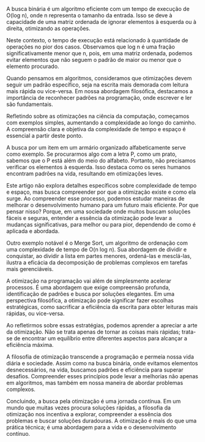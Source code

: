 A busca binária é um algoritmo eficiente com um tempo de execução de O(log n), onde n representa o tamanho da entrada. Isso se deve à capacidade de uma matriz ordenada de ignorar elementos à esquerda ou à direita, otimizando as operações.

Neste contexto, o tempo de execução está relacionado à quantidade de operações no pior dos casos. Observamos que log n é uma fração significativamente menor que n, pois, em uma matriz ordenada, podemos evitar elementos que não seguem o padrão de maior ou menor que o elemento procurado.

Quando pensamos em algoritmos, consideramos que otimizações devem seguir um padrão específico, seja na escrita mais demorada com leitura mais rápida ou vice-versa. Em nossa abordagem filosófica, destacamos a importância de reconhecer padrões na programação, onde escrever e ler são fundamentais.

Refletindo sobre as otimizações na ciência da computação, começamos com exemplos simples, aumentando a complexidade ao longo do caminho. A compreensão clara e objetiva da complexidade de tempo e espaço é essencial a partir deste ponto.

A busca por um item em um armário organizado alfabeticamente serve como exemplo. Se procurarmos algo com a letra P, como um prato, sabemos que o P está além do meio do alfabeto. Portanto, não precisamos verificar os elementos à esquerda. Isso destaca como os seres humanos encontram padrões na vida, resultando em otimizações leves.

Este artigo não explora detalhes específicos sobre complexidade de tempo e espaço, mas busca compreender por que a otimização existe e como ela surge. Ao compreender esse processo, podemos estudar maneiras de melhorar o desenvolvimento humano para um futuro mais eficiente. Por que pensar nisso? Porque, em uma sociedade onde muitos buscam soluções fáceis e seguras, entender a essência da otimização pode levar a mudanças significativas, para melhor ou para pior, dependendo de como é aplicada e abordada.

Outro exemplo notável é o Merge Sort, um algoritmo de ordenação com uma complexidade de tempo de O(n log n). Sua abordagem de dividir e conquistar, ao dividir a lista em partes menores, ordená-las e mesclá-las, ilustra a eficácia da decomposição de problemas complexos em tarefas mais gerenciáveis.

A otimização na programação vai além de simplesmente acelerar processos. É uma abordagem que exige compreensão profunda, identificação de padrões e busca por soluções elegantes. Em uma perspectiva filosófica, a otimização pode significar fazer escolhas estratégicas, como sacrificar a eficiência da escrita para obter leituras mais rápidas, ou vice-versa.

Ao refletirmos sobre essas estratégias, podemos aprender a apreciar a arte da otimização. Não se trata apenas de tornar as coisas mais rápidas; trata-se de encontrar um equilíbrio entre diferentes aspectos para alcançar a eficiência máxima.

A filosofia de otimização transcende a programação e permeia nossa vida diária e sociedade. Assim como na busca binária, onde evitamos elementos desnecessários, na vida, buscamos padrões e eficiência para superar desafios. Compreender esses princípios pode levar a melhorias não apenas em algoritmos, mas também em nossa maneira de abordar problemas complexos.

Concluindo, a busca pela otimização é uma jornada contínua. Em um mundo que muitas vezes procura soluções rápidas, a filosofia da otimização nos incentiva a explorar, compreender a essência dos problemas e buscar soluções duradouras. A otimização é mais do que uma prática técnica; é uma abordagem para a vida e o desenvolvimento contínuo.